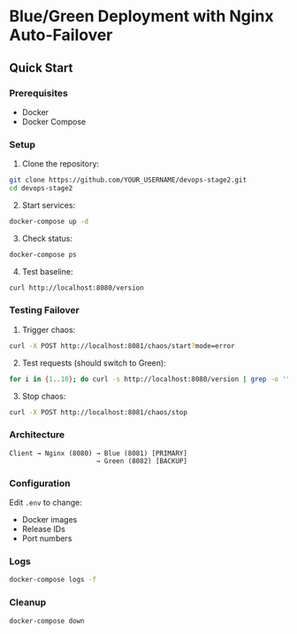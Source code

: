# Blue/Green Deployment with Nginx Auto-Failover

## Quick Start

### Prerequisites
- Docker
- Docker Compose

### Setup

1. Clone the repository:
```bash
git clone https://github.com/YOUR_USERNAME/devops-stage2.git
cd devops-stage2
```

2. Start services:
```bash
docker-compose up -d
```

3. Check status:
```bash
docker-compose ps
```

4. Test baseline:
```bash
curl http://localhost:8080/version
```

### Testing Failover

1. Trigger chaos:
```bash
curl -X POST http://localhost:8081/chaos/start?mode=error
```

2. Test requests (should switch to Green):
```bash
for i in {1..10}; do curl -s http://localhost:8080/version | grep -o '"pool":"[^"]*"'; sleep 0.5; done
```

3. Stop chaos:
```bash
curl -X POST http://localhost:8081/chaos/stop
```

### Architecture
```
Client → Nginx (8080) → Blue (8081) [PRIMARY]
                      → Green (8082) [BACKUP]
```

### Configuration

Edit `.env` to change:
- Docker images
- Release IDs
- Port numbers

### Logs
```bash
docker-compose logs -f
```

### Cleanup
```bash
docker-compose down
```
